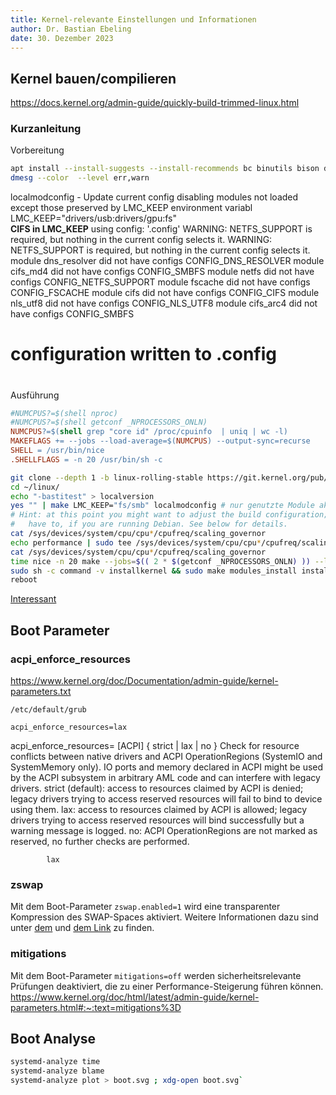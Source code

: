 ```yaml
---
title: Kernel-relevante Einstellungen und Informationen
author: Dr. Bastian Ebeling
date: 30. Dezember 2023
---
```


## Kernel bauen/compilieren

<https://docs.kernel.org/admin-guide/quickly-build-trimmed-linux.html>

### Kurzanleitung

Vorbereitung

```bash
apt install --install-suggests --install-recommends bc binutils bison dwarves flex gcc git make openssl pahole perl-base libssl-dev libelf-dev
dmesg --color  --level err,warn
```

localmodconfig - Update current config disabling modules not loaded
except those preserved by LMC_KEEP environment variabl
LMC_KEEP="drivers/usb:drivers/gpu:fs" \
**CIFS in LMC_KEEP**
using config: '.config'
WARNING: NETFS_SUPPORT is required, but nothing in the
current config selects it.
WARNING: NETFS_SUPPORT is required, but nothing in the
current config selects it.
module dns_resolver did not have configs CONFIG_DNS_RESOLVER
module cifs_md4 did not have configs CONFIG_SMBFS
module netfs did not have configs CONFIG_NETFS_SUPPORT
module fscache did not have configs CONFIG_FSCACHE
module cifs did not have configs CONFIG_CIFS
module nls_utf8 did not have configs CONFIG_NLS_UTF8
module cifs_arc4 did not have configs CONFIG_SMBFS

#

# configuration written to .config

#

Ausführung

```Makefile
#NUMCPUS?=$(shell nproc)
#NUMCPUS?=$(shell getconf _NPROCESSORS_ONLN)
NUMCPUS?=$(shell grep "core id" /proc/cpuinfo  | uniq | wc -l)
MAKEFLAGS += --jobs --load-average=$(NUMCPUS) --output-sync=recurse
SHELL = /usr/bin/nice
.SHELLFLAGS = -n 20 /usr/bin/sh -c
```

```bash
git clone --depth 1 -b linux-rolling-stable https://git.kernel.org/pub/scm/linux/kernel/git/stable/linux.git ~/linux/
cd ~/linux/
echo "-bastitest" > localversion
yes "" | make LMC_KEEP="fs/smb" localmodconfig # nur genutzte Module aktiv lassen
# Hint: at this point you might want to adjust the build configuration; you'll
#   have to, if you are running Debian. See below for details.
cat /sys/devices/system/cpu/cpu*/cpufreq/scaling_governor
echo performance | sudo tee /sys/devices/system/cpu/cpu*/cpufreq/scaling_governor
cat /sys/devices/system/cpu/cpu*/cpufreq/scaling_governor
time nice -n 20 make --jobs=$(( 2 * $(getconf _NPROCESSORS_ONLN) )) --load-average=$(getconf _NPROCESSORS_ONLN) CFLAGS='-march=native -O3 -flto -pipe' CXXFLAGS='-march=native -O3 -flto -pipe' all
sudo sh -c command -v installkernel && sudo make modules_install install
reboot
```

[Interessant](https://github.com/sn99/Optimizing-linux)

## Boot Parameter

### acpi_enforce_resources

https://www.kernel.org/doc/Documentation/admin-guide/kernel-parameters.txt

`/etc/default/grub`

`acpi_enforce_resources=lax`

acpi_enforce_resources= [ACPI]
{ strict | lax | no }
Check for resource conflicts between native drivers
and ACPI OperationRegions (SystemIO and SystemMemory
only). IO ports and memory declared in ACPI might be
used by the ACPI subsystem in arbitrary AML code and
can interfere with legacy drivers.
strict (default): access to resources claimed by ACPI
is denied; legacy drivers trying to access reserved
resources will fail to bind to device using them.
lax: access to resources claimed by ACPI is allowed;
legacy drivers trying to access reserved resources
will bind successfully but a warning message is logged.
no: ACPI OperationRegions are not marked as reserved,
no further checks are performed.

            lax

### zswap

Mit dem Boot-Parameter `zswap.enabled=1` wird eine transparenter Kompression des SWAP-Spaces aktiviert.
Weitere Informationen dazu sind unter [dem][MMzswap] und [dem Link][Doc418zswap] zu finden.

### mitigations

Mit dem Boot-Parameter `mitigations=off` werden sicherheitsrelevante Prüfungen deaktiviert, die zu einer Performance-Steigerung führen können.
<https://www.kernel.org/doc/html/latest/admin-guide/kernel-parameters.html#:~:text=mitigations%3D>

[MMzswap]: https://docs.kernel.org/admin-guide/mm/zswap.html "Kernel Admin Guide Memory Management: zswap"
[Doc418zswap]: https://www.kernel.org/doc/html/v4.18/vm/zswap.html "Kernel Doc Virtual Memory: zswap"

## Boot Analyse

```bash
systemd-analyze time
systemd-analyze blame
systemd-analyze plot > boot.svg ; xdg-open boot.svg`
```
